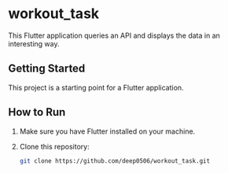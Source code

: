# workout_task

This Flutter application queries an API and displays the data in an interesting way.

## Getting Started

This project is a starting point for a Flutter application.

## How to Run

1. Make sure you have Flutter installed on your machine.
2. Clone this repository:

   ```bash
   git clone https://github.com/deep0506/workout_task.git
